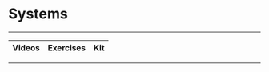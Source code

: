 # Systems

----

Videos              |Exercises                      |Kit
:-------------------|:------------------------------|:-------------------------

----
